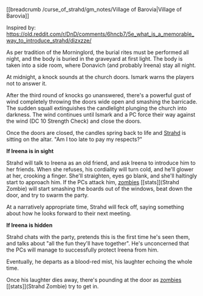 [[breadcrumb /curse_of_strahd/gm_notes/Village of Barovia|Village of Barovia]]

Inspired by: <https://old.reddit.com/r/DnD/comments/6hncb7/5e_what_is_a_memorable_way_to_introduce_strahd/dizxzze/>

As per tradition of the Morninglord, the burial rites must be performed all night, and the body is buried in the graveyard at first light. The body is taken into a side room, where Donavich (and probably Ireena) stay all night.

At midnight, a knock sounds at the church doors. Ismark warns the players not to answer it. 

After the third round of knocks go unanswered, there's a powerful gust of wind completely throwing the doors wide open and smashing the barricade. The sudden squall extinguishes the candlelight plunging the church into darkness. The wind continues until Ismark and a PC force their way against the wind (DC 10 Strength Check) and close the doors.

Once the doors are closed, the candles spring back to life and [Strahd](^curse_of_strahd/strahd_3.jpg) is sitting on the altar. "Am I too late to pay my respects?"

**If Ireena is in sight**

Strahd will talk to Ireena as an old friend, and ask Ireena to introduce him to her friends. When she refuses, his cordiality will turn cold, and he'll glower at her, crooking a finger. She'll straighten, eyes go blank, and she'll haltingly start to approach him. If the PCs attack him, [zombies](^curse_of_strahd/strahd_zombie.jpg) [[stats]](Strahd Zombie) will start smashing the boards out of the windows, beat down the door, and try to swarm the party. 

At a narratively appropriate time, Strahd will feck off, saying something about how he looks forward to their next meeting.

**If Ireena is hidden** 

Strahd chats with the party, pretends this is the first time he's seen them, and talks about "all the fun they'll have together". He's unconcerned that the PCs will manage to successfully protect Ireena from him. 

Eventually, he departs as a blood-red mist, his laughter echoing the whole time.

Once his laughter dies away, there's pounding at the door as [zombies](^curse_of_strahd/strahd_zombie.jpg) [[stats]](Strahd Zombie) try to get in.
